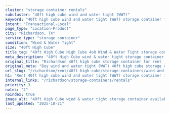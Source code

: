 ```yaml
---
cluster: "storage container rentals"
subcluster: "40ft high cube wind and water tight (WWT)"
keyword: "40ft high cube wind and water tight (WWT) storage container for rent Richardson, TX"
intent: "Transactional-Local"
page_type: "Location-Product"
city: "Richardson, TX"
service_type: "storage container"
condition: "Wind & Water Tight"
size: "40ft High Cube"
title_tag: "40ft High Cube High Cube 4o8 Wind & Water Tight storage container Sales in Richardson | LC Container"
meta_description: "40ft High Cube wind & water tight storage container sales in Richardson. High cube containers with extra height. Fast delivery, competitive pricing. Serving storage containers area. Quote ID: WHF. Call (214) 524-4168 for your free quote today."
original_title: "Richardson 40ft high cube storage container for rent | LC"
original_meta: "Buy wind and water tight (WWT) 40ft high cube storage container rent with local delivery in Richardson, TX. LC Container — local Since 2003. Request a fast quote today."
url_slug: "/richardson/rent/40ft-high-cube/storage-containers/wind-and-water-tight-wwt"
h1: "Rent 40ft high cube wind and water tight (WWT) storage container in Richardson"
internal_links: "/richardson/storage-containers/rentals"
priority: 3
notes: "2"
noindex: true
image_alt: "40ft High Cube wind & water tight storage container available for delivery in Richardson"
last_updated: "2025-10-21"
---
```


<!-- TODO: Add unique city/inventory copy, images, and internal links here. -->
